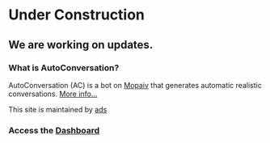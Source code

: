 # Under Construction
## We are working on updates.

### What is AutoConversation?

AutoConversation (AC) is a bot on [Mopaiv](https://mopaiv.com/profile/AConversation) that generates automatic realistic conversations. [More info...](/information)


This site is maintained by [ads](https://mopaiv.com/profile/ads)

### Access the [Dashboard](/dashboard)
